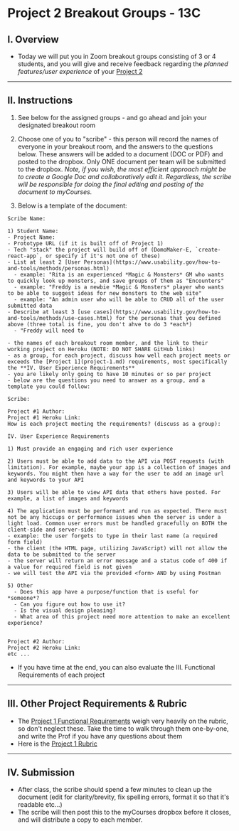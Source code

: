 # Project 2 Breakout Groups - 13C

## I. Overview

- Today we will put you in Zoom breakout groups consisting of 3 or 4 students, and you will give and receive feedback regarding the *planned features/user experience* of your [Project 2](project-2.md)

<hr>

## II. Instructions

1) See below for the assigned groups - and go ahead and join your designated breakout room

2) Choose one of you to "scribe" - this person will record the names of everyone in your breakout room, and the answers to the questions below. 
These answers will be added to a document (DOC or PDF) and posted to the dropbox. Only ONE document per team will be submitted to the dropbox. *Note, if you wish, the most efficient approach might be to create a Google Doc and collaboratively edit it. Regardless, the scribe will be responsible for doing the final editing and posting of the document to myCourses.*

3) Below is a template of the document:

```
Scribe Name:

1) Student Name:
- Project Name:
- Prototype URL (if it is built off of Project 1)
- Tech "stack" the project will build off of (DomoMaker-E, `create-react-app`, or specify if it's not one of these)
- List at least 2 [User Personas](https://www.usability.gov/how-to-and-tools/methods/personas.html)
  - example: "Rita is an experienced *Magic & Monsters* GM who wants to quickly look up monsters, and save groups of them as "Encounters"
  - example: "Freddy is a newbie *Magic & Monsters* player who wants to be able to suggest ideas for new monsters to the web site"
  - example: "An admin user who will be able to CRUD all of the user submitted data
- Describe at least 3 [use cases](https://www.usability.gov/how-to-and-tools/methods/use-cases.html) for the personas that you defined above (three total is fine, you don't ahve to do 3 *each*)
  - "Freddy will need to 

```


    - the names of each breakout room member, and the link to their working project on Heroku (NOTE: DO NOT SHARE GitHub links)
    - as a group, for each project, discuss how well each project meets or exceeds the [Project 1](project-1.md) requirements, most specifically the **IV. User Experience Requirements**
    - you are likely only going to have 10 minutes or so per project
    - below are the questions you need to answer as a group, and a template you could follow:

```
Scribe: 

Project #1 Author:
Project #1 Heroku Link: 
How is each project meeting the requirements? (discuss as a group):

IV. User Experience Requirements

1) Must provide an engaging and rich user experience

2) Users must be able to add data to the API via POST requests (with limitation). For example, maybe your app is a collection of images and keywords. You might then have a way for the user to add an image url and keywords to your API

3) Users will be able to view API data that others have posted. For example, a list of images and keywords

4) The application must be performant and run as expected. There must not be any hiccups or performance issues when the server is under a light load. Common user errors must be handled gracefully on BOTH the client-side and server-side:
- example: the user forgets to type in their last name (a required form field)
- the client (the HTML page, utilizing JavaScript) will not allow the data to be submitted to the server
- the server will return an error message and a status code of 400 if a value for required field is not given
- we will test the API via the provided <form> AND by using Postman

5) Other
  - Does this app have a purpose/function that is useful for *someone*? 
  - Can you figure out how to use it?
  - Is the visual design pleasing?
  - What area of this project need more attention to make an excellent experience? 


Project #2 Author:
Project #2 Heroku Link: 
etc ...
```

- If you have time at the end, you can also evaluate the III. Functional Requirements of each project

<hr>

## III. Other Project Requirements & Rubric

- The [Project 1 Functional Requirements](project-1.md#functional-requirements) weigh very heavily on the rubric, so don't neglect these. Take the time to walk through them one-by-one, and write the Prof if you have any questions about them
- Here is the [Project 1 Rubric](project-1.md#rubric)

<hr>

## IV. Submission
- After class, the scribe should spend a few minutes to clean up the document (edit for clarity/brevity, fix spelling errors, format it so that it's readable etc...)
- The scribe will then post this to the myCourses dropbox before it closes, and will distribute a copy to each member.
